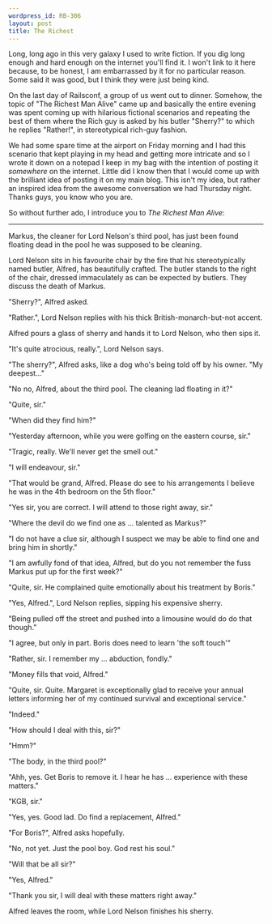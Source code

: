 ```yaml
--- 
wordpress_id: RB-306
layout: post
title: The Richest
---
```


Long, long ago in this very galaxy I used to write fiction. If you dig long enough and hard enough on the internet you'll find it. I won't link to it here because, to be honest, I am embarrassed by it for no particular reason. Some said it was good, but I think they were just being kind.

On the last day of Railsconf, a group of us went out to dinner. Somehow, the topic of "The Richest Man Alive" came up and basically the entire evening was spent coming up with hilarious fictional scenarios and repeating the best of them where the Rich guy is asked by his butler "Sherry?" to which he replies "Rather!", in stereotypical rich-guy fashion.

We had some spare time at the airport on Friday morning and I had this scenario that kept playing in my head and getting more intricate and so I wrote it down on a notepad I keep in my bag with the intention of posting it *somewhere* on the internet. Little did I know then that I would come up with the brilliant idea of posting it on my main blog. This isn't my idea, but rather an inspired idea from the awesome conversation we had Thursday night. Thanks guys, you know who you are.

So without further ado, I introduce you to *The Richest Man Alive*:

<hr>

Markus, the cleaner for Lord Nelson's third pool, has just been found floating dead in the pool he was supposed to be cleaning.

Lord Nelson sits in his favourite chair by the fire that his stereotypically named butler, Alfred, has beautifully crafted. The butler stands to the right of the chair, dressed immaculately as can be expected by butlers. They discuss the death of Markus.

"Sherry?", Alfred asked.

"Rather.", Lord Nelson replies with his thick British-monarch-but-not accent.

Alfred pours a glass of sherry and hands it to Lord Nelson, who then sips it.

"It's quite atrocious, really.", Lord Nelson says.

"The sherry?", Alfred asks, like a dog who's being told off by his owner. "My deepest..."

"No no, Alfred, about the third pool. The cleaning lad floating in it?"

"Quite, sir."

"When did they find him?"

"Yesterday afternoon, while you were golfing on the eastern course, sir."

"Tragic, really. We'll never get the smell out."

"I will endeavour, sir."

"That would be grand, Alfred. Please do see to his arrangements I believe he was in the 4th bedroom on the 5th floor."

"Yes sir, you are correct. I will attend to those right away, sir."

"Where the devil do we find one as ... talented as Markus?"

"I do not have a clue sir, although I suspect we may be able to find one and bring him in shortly."

"I am awfully fond of that idea, Alfred, but do you not remember the fuss Markus put up for the first week?"

"Quite, sir. He complained quite emotionally about his treatment by Boris."

"Yes, Alfred.", Lord Nelson replies, sipping his expensive sherry.

"Being pulled off the street and pushed into a limousine would do do that though."

"I agree, but only in part. Boris does need to learn 'the soft touch'"

"Rather, sir. I remember my ... abduction, fondly."

"Money fills that void, Alfred."

"Quite, sir. Quite. Margaret is exceptionally glad to receive your annual letters informing her of my continued survival and exceptional service."

"Indeed."

"How should I deal with this, sir?"

"Hmm?"

"The body, in the third pool?"

"Ahh, yes. Get Boris to remove it. I hear he has ... experience with these matters."

"KGB, sir."

"Yes, yes. Good lad. Do find a replacement, Alfred."

"For Boris?", Alfred asks hopefully.

"No, not yet. Just the pool boy. God rest his soul."

"Will that be all sir?"

"Yes, Alfred."

"Thank you sir, I will deal with these matters right away."

Alfred leaves the room, while Lord Nelson finishes his sherry.

